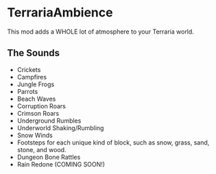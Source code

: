 # TerrariaAmbience
This mod adds a WHOLE lot of atmosphere to your Terraria world.

## The Sounds

- Crickets
- Campfires
- Jungle Frogs
- Parrots
- Beach Waves
- Corruption Roars
- Crimson Roars
- Underground Rumbles
- Underworld Shaking/Rumbling
- Snow Winds
- Footsteps for each unique kind of block, such as snow, grass, sand, stone, and wood.
- Dungeon Bone Rattles
- Rain Redone (COMING SOON!)
